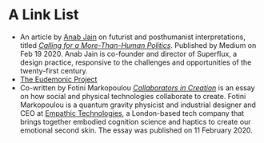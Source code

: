# A Link List 

* An article by [Anab Jain](https://superflux.in/index.php/team/anab/#) on futurist and posthumanist interpretations, titled [<i>Calling for a More-Than-Human Politics</i>](https://medium.com/@anabjain/calling-for-a-more-than-human-politics-f558b57983e6). Published by Medium on Feb 19 2020. Anab Jain is co-founder and director of Superflux, a design practice, responsive to the challenges and opportunities of the twenty-first century.
* [The Eudemonic Project](https://www.eudemonicproject.org/)
* Co-written by Fotini Markopoulou [<i>Collaborators in Creation</i>](https://aeon.co/essays/how-social-and-physical-technologies-collaborate-to-create) is an essay on how social and physical technologies collaborate to create. Fotini Markopoulou is a quantum gravity physicist and industrial designer and CEO at [Empathic Technologies](https://www.empathictechnologies.com/), a London-based tech company that brings together embodied cognition science and haptics to create our emotional second skin. The essay was published on 11 February 2020.
